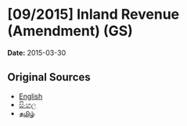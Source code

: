 # [09/2015] Inland Revenue (Amendment) (GS)

**Date:** 2015-03-30

## Original Sources

- [English](https://documents.gov.lk/view/bills/2015/3/09-2015_E.pdf)
- [සිංහල](https://documents.gov.lk/view/bills/2015/3/09-2015_S.pdf)
- [தமிழ்](https://documents.gov.lk/view/bills/2015/3/09-2015_T.pdf)
